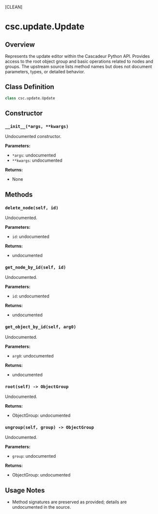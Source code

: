 [CLEAN]

# csc.update.Update

## Overview

Represents the update editor within the Cascadeur Python API. Provides access to the root object group and basic operations related to nodes and groups. The upstream source lists method names but does not document parameters, types, or detailed behavior.

## Class Definition

```python
class csc.update.Update
```

## Constructor

### `__init__(*args, **kwargs)`

Undocumented constructor.

**Parameters:**
- `*args`: undocumented
- `**kwargs`: undocumented

**Returns:**
- None

## Methods

### `delete_node(self, id)`

Undocumented.

**Parameters:**
- `id`: undocumented

**Returns:**
- undocumented

### `get_node_by_id(self, id)`

Undocumented.

**Parameters:**
- `id`: undocumented

**Returns:**
- undocumented

### `get_object_by_id(self, arg0)`

Undocumented.

**Parameters:**
- `arg0`: undocumented

**Returns:**
- undocumented

### `root(self) -> ObjectGroup`

Undocumented.

**Returns:**
- ObjectGroup: undocumented

### `ungroup(self, group) -> ObjectGroup`

Undocumented.

**Parameters:**
- `group`: undocumented

**Returns:**
- ObjectGroup: undocumented

## Usage Notes

- Method signatures are preserved as provided; details are undocumented in the source.

